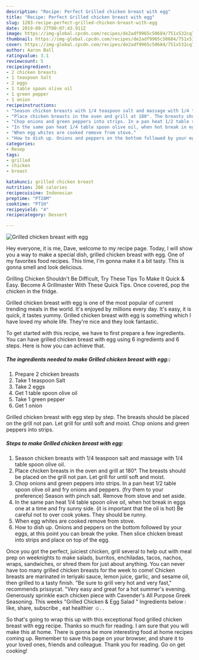 ```yaml
---
description: "Recipe: Perfect Grilled chicken breast with egg"
title: "Recipe: Perfect Grilled chicken breast with egg"
slug: 1203-recipe-perfect-grilled-chicken-breast-with-egg
date: 2019-09-27T00:07:43.911Z
image: https://img-global.cpcdn.com/recipes/de2adf9965c50684/751x532cq70/grilled-chicken-breast-with-egg-recipe-main-photo.jpg
thumbnail: https://img-global.cpcdn.com/recipes/de2adf9965c50684/751x532cq70/grilled-chicken-breast-with-egg-recipe-main-photo.jpg
cover: https://img-global.cpcdn.com/recipes/de2adf9965c50684/751x532cq70/grilled-chicken-breast-with-egg-recipe-main-photo.jpg
author: Aaron Ball
ratingvalue: 3.1
reviewcount: 5
recipeingredient:
- 2 chicken breasts
- 1 teaspoon Salt
- 2 eggs
- 1 table spoon olive oil
- 1 green pepper
- 1 onion
recipeinstructions:
- "Season chicken breasts with 1/4 teaspoon salt and massage with 1/4 table spoon olive oil."
- "Place chicken breasts in the oven and grill at 180°. The breasts should be placed on the grill not pan. Let grill for until soft and moist."
- "Chop onions and green peppers into strips. In a pan heat 1/2 table spoon olive oil and fry onions and peppers. (fry them to your preference) Season with pinch salt. Remove from stove and set aside."
- "In the same pan heat 1/4 table spoon olive oil, when hot break in eggs one at a time and fry sunny side. (it is important that the oil is hot) Be careful not to over cook yokes. They should be runny."
- "When egg whites are cooked remove from stove."
- "How to dish up. Onions and peppers on the bottom followed by your eggs, at this point you can break the yoke. Then slice chicken breast into strips and place on top of the egg."
categories:
- Resep
tags:
- grilled
- chicken
- breast

katakunci: grilled chicken breast
nutrition: 266 calories
recipecuisine: Indonesian
preptime: "PT28M"
cooktime: "PT1H"
recipeyield: "4"
recipecategory: Dessert

---
```



![Grilled chicken breast with egg](https://img-global.cpcdn.com/recipes/de2adf9965c50684/751x532cq70/grilled-chicken-breast-with-egg-recipe-main-photo.jpg)

Hey everyone, it is me, Dave, welcome to my recipe page. Today, I will show you a way to make a special dish, grilled chicken breast with egg. One of my favorites food recipes. This time, I'm gonna make it a bit tasty. This is gonna smell and look delicious.

Grilling Chicken Shouldn&#39;t Be Difficult, Try These Tips To Make It Quick &amp; Easy. Become A Grillmaster With These Quick Tips. Once covered, pop the chicken in the fridge.

Grilled chicken breast with egg is one of the most popular of current trending meals in the world. It's enjoyed by millions every day. It's easy, it is quick, it tastes yummy. Grilled chicken breast with egg is something which I have loved my whole life. They're nice and they look fantastic.


To get started with this recipe, we have to first prepare a few ingredients. You can have grilled chicken breast with egg using 6 ingredients and 6 steps. Here is how you can achieve that.

##### The ingredients needed to make Grilled chicken breast with egg::

1. Prepare 2 chicken breasts
1. Take 1 teaspoon Salt
1. Take 2 eggs
1. Get 1 table spoon olive oil
1. Take 1 green pepper
1. Get 1 onion


Grilled chicken breast with egg step by step. The breasts should be placed on the grill not pan. Let grill for until soft and moist. Chop onions and green peppers into strips. 

##### Steps to make Grilled chicken breast with egg:

1. Season chicken breasts with 1/4 teaspoon salt and massage with 1/4 table spoon olive oil.
1. Place chicken breasts in the oven and grill at 180°. The breasts should be placed on the grill not pan. Let grill for until soft and moist.
1. Chop onions and green peppers into strips. In a pan heat 1/2 table spoon olive oil and fry onions and peppers. (fry them to your preference) Season with pinch salt. Remove from stove and set aside.
1. In the same pan heat 1/4 table spoon olive oil, when hot break in eggs one at a time and fry sunny side. (it is important that the oil is hot) Be careful not to over cook yokes. They should be runny.
1. When egg whites are cooked remove from stove.
1. How to dish up. Onions and peppers on the bottom followed by your eggs, at this point you can break the yoke. Then slice chicken breast into strips and place on top of the egg.


Once you got the perfect, juiciest chicken, grill several to help out with meal prep on weeknights to make salads, burritos, enchiladas, tacos, nachos, wraps, sandwiches, or shred them for just about anything. You can never have too many grilled chicken breasts for the week to come! Chicken breasts are marinated in teriyaki sauce, lemon juice, garlic, and sesame oil, then grilled to a tasty finish. &#34;Be sure to grill very hot and very fast,&#34; recommends prissycat. &#34;Very easy and great for a hot summer&#39;s evening. Generously sprinkle each chicken piece with Cavender&#39;s All Purpose Greek Seasoning. This weeks &#34;Grilled Chicken &amp; Egg Salad &#34; Ingredients below : like, share, subscribe , eat healthier ☺️. . 

So that's going to wrap this up with this exceptional food grilled chicken breast with egg recipe. Thanks so much for reading. I am sure that you will make this at home. There is gonna be more interesting food at home recipes coming up. Remember to save this page on your browser, and share it to your loved ones, friends and colleague. Thank you for reading. Go on get cooking!
